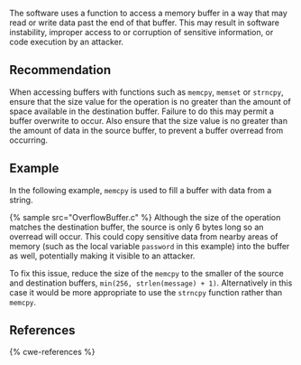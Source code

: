 The software uses a function to access a memory buffer in a way that may read or write data past the end of that buffer. This may result in software instability, improper access to or corruption of sensitive information, or code execution by an attacker.


## Recommendation
When accessing buffers with functions such as `memcpy`, `memset` or `strncpy`, ensure that the size value for the operation is no greater than the amount of space available in the destination buffer. Failure to do this may permit a buffer overwrite to occur. Also ensure that the size value is no greater than the amount of data in the source buffer, to prevent a buffer overread from occurring.


## Example
In the following example, `memcpy` is used to fill a buffer with data from a string.

{% sample src="OverflowBuffer.c" %}
Although the size of the operation matches the destination buffer, the source is only 6 bytes long so an overread will occur. This could copy sensitive data from nearby areas of memory (such as the local variable `password` in this example) into the buffer as well, potentially making it visible to an attacker.

To fix this issue, reduce the size of the `memcpy` to the smaller of the source and destination buffers, `min(256, strlen(message) + 1)`. Alternatively in this case it would be more appropriate to use the `strncpy` function rather than `memcpy`.


## References
{% cwe-references %}
